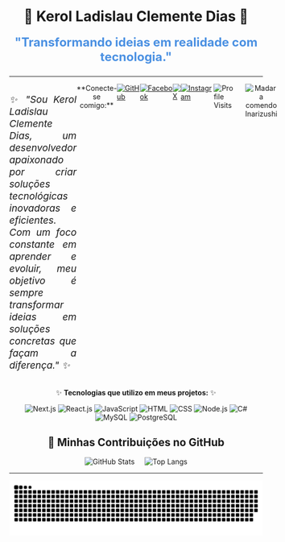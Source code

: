 <div align="center">

# 🌟 **Kerol Ladislau Clemente Dias** 🌟  
 <p class="animated-text" style="font-weight: bold; font-size: 1.5rem; color: #4A90E2; margin-top: 20px;">
      "Transformando ideias em realidade com tecnologia."
    </p>

---
<div style="display: flex;  gap: 20px;">
  <!-- Descrição justificada à esquerda -->
  <div style="text-align: justify; display: flex; justify-content: center;">
    <p style="font-style: italic; font-size: 1.2rem; max-width: 600px;">
      ✨ "Sou Kerol Ladislau Clemente Dias, um desenvolvedor apaixonado por criar soluções tecnológicas inovadoras e eficientes. Com um foco constante em aprender e evoluir, meu objetivo é sempre transformar ideias em soluções concretas que façam a diferença." ✨
    </p>
 <div align="center">
**Conecte-se comigo:**
    </div>
  <a href="https://github.com/keroldias123" target="_blank">
    <img src="https://img.shields.io/badge/GitHub-181717?style=for-the-badge&logo=github&logoColor=white" alt="GitHub"/>
  </a>
  <a href="https://www.facebook.com/seuusuario" target="_blank">
    <img src="https://img.shields.io/badge/Facebook-1877F2?style=for-the-badge&logo=facebook&logoColor=white" alt="Facebook"/>
  </a>
  <a href="https://twitter.com/seuusuario" target="_blank">
    <img src="https://img.shields.io/badge/X-1DA1F2?style=for-the-badge&logo=twitter&logoColor=white" alt="X"/>
  </a>
  <a href="https://www.instagram.com/seuusuario" target="_blank">
    <img src="https://img.shields.io/badge/Instagram-E4405F?style=for-the-badge&logo=instagram&logoColor=white" alt="Instagram"/>
  </a>
   <img src="https://komarev.com/ghpvc/?username=keroldias123" alt="Profile Visits" />
  </div>

  <!-- GIF à direita, centralizado -->
  <div style="text-align: center;">
    <img src="https://github.com/user-attachments/assets/9e521344-3029-4554-8356-21ec4b4bafa3" alt="Madara comendo Inarizushi" width="200" height="200" />
  </div>
</div>



<div align="center">
  
✨ **Tecnologias que utilizo em meus projetos:** ✨
 <div>
        <img src="https://img.shields.io/badge/Next.js-000000?style=for-the-badge&logo=nextdotjs&logoColor=white" alt="Next.js" />
        <img src="https://img.shields.io/badge/React-20232A?style=for-the-badge&logo=react&logoColor=61DAFB" alt="React.js" />
        <img src="https://img.shields.io/badge/JavaScript-F7DF1E?style=for-the-badge&logo=javascript&logoColor=black" alt="JavaScript" />
        <img src="https://img.shields.io/badge/HTML-E34F26?style=for-the-badge&logo=html5&logoColor=white" alt="HTML" />
        <img src="https://img.shields.io/badge/CSS-1572B6?style=for-the-badge&logo=css3&logoColor=white" alt="CSS" />
         <img src="https://img.shields.io/badge/Node.js-43853D?style=for-the-badge&logo=node.js&logoColor=white" alt="Node.js" />
        <img src="https://img.shields.io/badge/C%23-239120?style=for-the-badge&logo=c-sharp&logoColor=white" alt="C#" />
          <img src="https://img.shields.io/badge/MySQL-4479A1?style=for-the-badge&logo=mysql&logoColor=white" alt="MySQL" />
       <img src="https://img.shields.io/badge/PostgreSQL-336791?style=for-the-badge&logo=postgresql&logoColor=white" alt="PostgreSQL" />
      </div>
</div>

## <div align="center">🌱 **Minhas Contribuições no GitHub**</div>

<div align="center" style="display: flex; justify-content: center; gap: 20px;">
   <img src="https://github-readme-stats.vercel.app/api?username=keroldias123&show_icons=true&theme=radical" alt="GitHub Stats" />
    <img src="https://github-readme-stats.vercel.app/api/top-langs/?username=keroldias123&layout=compact&theme=radical" alt="Top Langs" />

 

</div>

---



<picture>
  <source
    media="(prefers-color-scheme: dark)"
    srcset="https://github.com/keroldias123/keroldias123/blob/output/docker/github-contribution-grid-snake-dark.svg"
  />
  <source
    media="(prefers-color-scheme: light)"
    srcset="https://github.com/keroldias123/keroldias123/blob/output/docker/github-contribution-grid-snake.gif"
  />
  <img
    alt="github contribution grid snake animation"
    src="https://github.com/keroldias123/keroldias123/blob/output/docker/github-contribution-grid-snake.svg"
  />
</picture>






 
   



